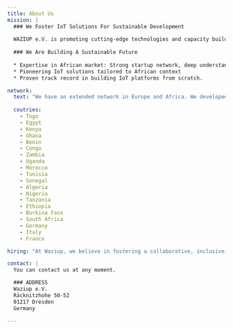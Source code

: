 ```yaml
---
title: About Us
mission: |
  ### We Foster IoT Solutions For Sustainable Development
  
  WAZIUP e.V. is promoting cutting-edge technologies and capacity building toward emerging countries. We have developed affordable and adaptable end-to-end IoT Solutions. WAZIUP Open Source IoT and Cloud platform aims to accelerate social innovation and empower local IoT entrepreneurship.
  
  ### We Are Building A Sustainable Future
  
  * Expertise in African market: Strong startup network, deep understanding of regulations and market readiness.
  * Pioneering IoT solutions tailored to African context
  * Proven track record in building IoT platforms from scratch.

network:
  text: "We have an extended network in Europe and Africa. We developed projects in 17 African countries and have more than 10000 community members. We focus on partnerships with **Digital Innovation Hubs and Startups**."
  
  coutries:
    - Togo
    - Egypt
    - Kenya
    - Ghana
    - Benin
    - Congo
    - Zambia
    - Uganda
    - Morocco
    - Tunisia
    - Senegal
    - Algeria
    - Nigeria
    - Tanzania
    - Ethiopia
    - Burkina Faso
    - South Africa
    - Germany
    - Italy
    - France

hiring: "At Waziup, we believe in fostering a collaborative, inclusive, and dynamic work culture that enables employees to unleash their full potential and contribute to the company’s mission."

contact: |
  You can contact us at any moment.

  ### ADDRESS
  Waziup e.V.  
  Räcknitzhohe 50-52  
  01217 Dresden  
  Germany  

---
```


